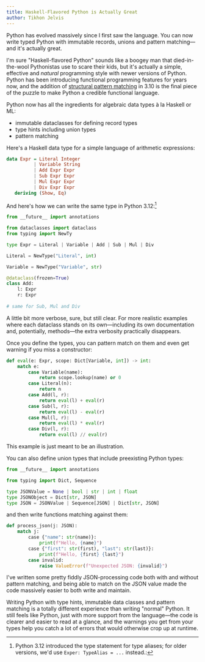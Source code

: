 ```yaml
---
title: Haskell-Flavored Python is Actually Great
author: Tikhon Jelvis
---
```


Python has evolved massively since I first saw the language. You can now write typed Python with immutable records, unions and pattern matching—and it's actually great.

I'm sure "Haskell-flavored Python" sounds like a boogey man that died-in-the-wool Pythonistas use to scare their kids, but it's actually a simple, effective and *natural* programming style with newer versions of Python. Python has been introducing functional programming features for years now, and the addition of [structural pattern matching][pattern-matching] in 3.10 is the final piece of the puzzle to make Python a credible functional language.

[pattern-matching]: https://docs.python.org/3/reference/compound_stmts.html#match

Python now has all the ingredients for algebraic data types à la Haskell or ML:

  - immutable dataclasses for defining record types
  - type hints including union types
  - pattern matching
  
Here's a Haskell data type for a simple language of arithmetic expressions:

``` haskell
data Expr = Literal Integer
          | Variable String
          | Add Expr Expr
          | Sub Expr Expr
          | Mul Expr Expr
          | Div Expr Expr
   deriving (Show, Eq)
```

And here's how we can write the same type in Python 3.12:[^type-alias]

[^type-alias]: Python 3.12 introduced the type statement for type aliases; for older versions, we'd use `Exper: TypeAlias = ...` instead.:

``` python
from __future__ import annotations

from dataclasses import dataclass
from typing import NewTy

type Expr = Literal | Variable | Add | Sub | Mul | Div

Literal = NewType("Literal", int)

Variable = NewType("Variable", str)

@dataclass(frozen=True)
class Add:
    l: Expr
    r: Expr
    
# same for Sub, Mul and Div
```

A little bit more verbose, sure, but still clear. For more realistic examples where each dataclass stands on its own—including its own documentation and, potentially, methods—the extra verbosity practically disappears.

Once you define the types, you can pattern match on them and even get warning if you miss a constructor:

``` python
def eval(e: Expr, scope: Dict[Variable, int]) -> int:
    match e:
        case Variable(name):
            return scope.lookup(name) or 0
        case Literal(n):
            return n
        case Add(l, r):
            return eval(l) + eval(r)
        case Sub(l, r):
            return eval(l) - eval(r)
        case Mul(l, r):
            return eval(l) * eval(r)
        case Div(l, r):
            return eval(l) // eval(r)
```

This example is just meant to be an illustration.

You can also define union types that include preexisting Python types:

``` python
from __future__ import annotations

from typing import Dict, Sequence

type JSONValue = None | bool | str | int | float
type JSONObject = Dict[str, JSON]
type JSON = JSONValue | Sequence[JSON] | Dict[str, JSON]
```

and then write functions matching against them:

``` python
def process_json(j: JSON):
    match j:
        case {"name": str(name)}:
            print(f"Hello, {name}")
        case {"first": str(first), "last": str(last)}:
            print(f"Hello, {first} {last}")
        case invalid:
            raise ValueError(f"Unexpected JSON: {invalid}")
```

I've written some pretty fiddly JSON-processing code both with and without pattern matching, and being able to match on the JSON value made the code massively easier to both write and maintain.

Writing Python with type hints, immutable data classes and pattern matching is a totally different experience than writing "normal" Python. It still feels like Python, just with more support from the language—the code is clearer and easier to read at a glance, and the warnings you get from your types help you catch a lot of errors that would otherwise crop up at runtime.

